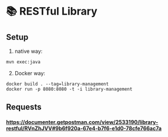 # :books: RESTful Library

## Setup

1. native way:
```sh
mvn exec:java
```

2. Docker way:
```
docker build . --tag=library-management
docker run -p 8080:8080 -t -i library-management
```

## Requests

#### https://documenter.getpostman.com/view/2533190/library-restful/RVnZhJVV#9b6f920a-67e4-b7f6-e1d0-78cfe766ac7a

